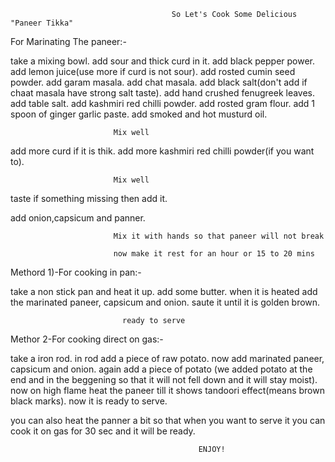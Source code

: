                                         So Let's Cook Some Delicious "Paneer Tikka"


For Marinating The paneer:-

take a mixing bowl. 
add sour and thick curd in it. 
add black pepper power.
add lemon juice(use more if curd is not sour).
add rosted cumin seed powder.
add garam masala.
add chat masala.
add black salt(don't add if chaat masala have strong salt taste).
add hand crushed fenugreek leaves.
add table salt.
add kashmiri red chilli powder.
add rosted gram flour.
add 1 spoon of ginger garlic paste.
add smoked and hot musturd oil.
                           
                           Mix well

add more curd if it is thik.
add more kashmiri red chilli powder(if you want to).

                           Mix well

 taste if something missing then add it.

 add onion,capsicum and panner.

                           Mix it with hands so that paneer will not break

                           now make it rest for an hour or 15 to 20 mins

Methord 1)-For cooking in pan:-

take a non stick pan and heat it up.
add some butter.
when it is heated add  the marinated paneer, capsicum and onion.
saute it until it is golden brown.
                             
                             ready to serve

Methor 2-For cooking direct on gas:-

take a iron rod. 
in rod add a piece of raw potato.
now add marinated paneer, capsicum and onion.
again add a piece of potato (we added potato at the end and in the beggening so that it will not fell down and it will stay moist).
now on high flame heat the paneer till it shows tandoori effect(means brown black marks).
now it is ready to serve.
                          
you can also heat the panner a bit so that when you want to serve it you can cook it on gas for 30 sec and it will be ready.

                                              ENJOY! 